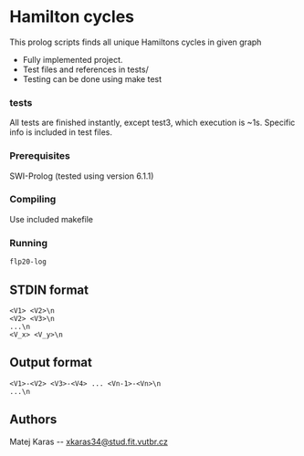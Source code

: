 # Hamilton cycles

This prolog scripts finds all unique Hamiltons cycles in given graph

- Fully implemented project.
- Test files and references in tests/
- Testing can be done using make test

### tests
All tests are finished instantly, except test3, which execution is ~1s.
Specific info is included in test files.

### Prerequisites
SWI-Prolog (tested using version 6.1.1)

### Compiling
Use included makefile

### Running
    flp20-log

## STDIN format
    <V1> <V2>\n
    <V2> <V3>\n
    ...\n
    <V_x> <V_y>\n

## Output format
    <V1>-<V2> <V3>-<V4> ... <Vn-1>-<Vn>\n
    ...\n

## Authors
Matej Karas   --   xkaras34@stud.fit.vutbr.cz
